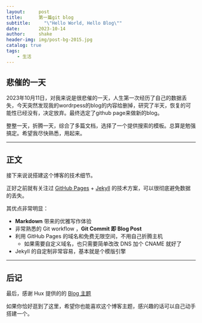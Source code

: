 ```yaml
---
layout:     post
title:      第一篇git blog
subtitle:     "\"Hello World, Hello Blog\""
date:       2023-10-14
author:     shake
header-img: img/post-bg-2015.jpg
catalog: true
tags:
    - 生活
---
```



## 悲催的一天

2023年10月11日，对我来说是很悲催的一天，人生第一次经历了自己的数据丢失，今天突然发现我的wordrpess的blog的内容给删掉，研究了半天，恢复的可能性已经没有，决定放弃。最终选定了github page来做新的blog。

整整一天，折腾一天，综合了多篇文档，选择了一个提供搜索的模板。总算是勉强搞定。希望我尽快熟悉，用起来。

---

## 正文

接下来说说搭建这个博客的技术细节。  

正好之前就有关注过 [GitHub Pages](https://pages.github.com/) + [Jekyll](http://jekyllrb.com/) 的技术方案，可以很彻底避免数据的丢失。

其优点非常明显：

* **Markdown** 带来的优雅写作体验
* 非常熟悉的 Git workflow ，**Git Commit 即 Blog Post**
* 利用 GitHub Pages 的域名和免费无限空间，不用自己折腾主机
	* 如果需要自定义域名，也只需要简单改改 DNS 加个 CNAME 就好了 
* Jekyll 的自定制非常容易，基本就是个模版引擎

---

## 后记

最后，感谢 Hux 提供的的 [Blog 主题](https://github.com/Huxpro/huxpro.github.io)

如果你恰好逛到了这里，希望你也能喜欢这个博客主题，感兴趣的话可以自己动手搭建一个。


